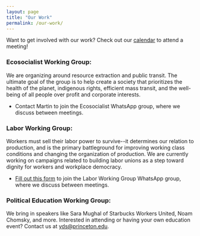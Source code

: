 ```yaml
---
layout: page
title: "Our Work"
permalink: /our-work/
---
```


Want to get involved with our work? Check out our [calendar](../calendar) to attend a meeting!

### Ecosocialist Working Group:

We are organizing around resource extraction and public transit. The ultimate goal of the group is to help create a society that prioritizes the health of the planet, indigenous rights, efficient mass transit, and the well-being of all people over profit and corporate interests.

* Contact Martin to join the Ecosocialist WhatsApp group, where we discuss between meetings.

### Labor Working Group:

Workers must sell their labor power to survive--it determines our relation to production, and is the primary battleground for improving working class conditions and changing the organization of production. We are currently working on campaigns related to building labor unions as a step toward dignity for workers and workplace democracy.

* [Fill out this form](https://forms.gle/hnqRruEqnkELt7Sw6) to join the Labor Working Group WhatsApp group, where we discuss between meetings.

### Political Education Working Group:

We bring in speakers like Sara Mughal of Starbucks Workers United, Noam Chomsky, and more. Interested in attending or having your own education event? Contact us at yds@princeton.edu.
